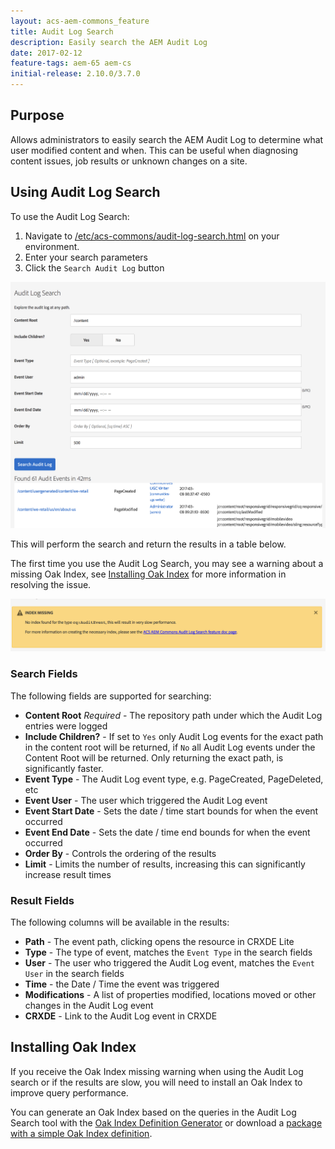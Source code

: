 ```yaml
---
layout: acs-aem-commons_feature
title: Audit Log Search
description: Easily search the AEM Audit Log
date: 2017-02-12
feature-tags: aem-65 aem-cs
initial-release: 2.10.0/3.7.0
---
```


## Purpose

Allows administrators to easily search the AEM Audit Log to determine what user modified content and when. This can be useful when diagnosing content issues, job results or unknown changes on a site.

## Using Audit Log Search

To use the Audit Log Search:

1. Navigate to [/etc/acs-commons/audit-log-search.html](http://localhost:4502/etc/acs-commons/audit-log-search.html) on your environment. 
2. Enter your search parameters
3. Click the `Search Audit Log` button

![Audit Log Search Console](images/audit-log-search.png)

This will perform the search and return the results in a table below. 

The first time you use the Audit Log Search, you may see a warning about a missing Oak Index, see [Installing Oak Index](#Installing-Oak-Index) for more information in resolving the issue.

![Oak Index Warning](images/oak-index-warning.png)

### Search Fields

The following fields are supported for searching:

 - **Content Root** *Required* - The repository path under which the Audit Log entries were logged
 - **Include Children?** - If set to `Yes` only Audit Log events for the exact path in the content root will be returned, if `No` all Audit Log events under the Content Root will be returned. Only returning the exact path, is significantly faster.
 - **Event Type** - The Audit Log event type, e.g. PageCreated, PageDeleted, etc
 - **Event User** - The user which triggered the Audit Log event
 - **Event Start Date** - Sets the date / time start bounds for when the event occurred
 - **Event End Date** - Sets the date / time end bounds for when the event occurred
 - **Order By** - Controls the ordering of the results
 - **Limit** - Limits the number of results, increasing this can significantly increase result times
 
### Result Fields

The following columns will be available in the results:

 - **Path** - The event path, clicking opens the resource in CRXDE Lite
 - **Type** - The type of event, matches the `Event Type` in the search fields
 - **User** - The user who triggered the Audit Log event, matches the `Event User` in the search fields
 - **Time** - the Date / Time the event was triggered
 - **Modifications** - A list of properties modified, locations moved or other changes in the Audit Log event
 - **CRXDE** - Link to the Audit Log event in CRXDE

## Installing Oak Index

If you receive the Oak Index missing warning when using the Audit Log search or if the results are slow, you will need to install an Oak Index to improve query performance.

You can generate an Oak Index based on the queries in the Audit Log Search tool with the [Oak Index Definition Generator](http://oakutils.appspot.com/generate/index) or download a [package with a simple Oak Index definition](/acs-aem-commons/packages/audit-log-search/acs-aem-commons-audit-log-oak-index-4.8.6.zip).